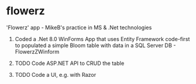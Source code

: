 # flowerz
'Flowerz' app - MikeB's practice in MS &amp; .Net technologies

1. Coded a .Net 8.0 WinForms App that uses Entity Framework code-first to populated a simple Bloom table with data in a SQL Server DB    - FlowerzZWinform

2. TODO  Code ASP.NET API to CRUD the table
3. TODO  Code a UI, e.g. with Razor 
